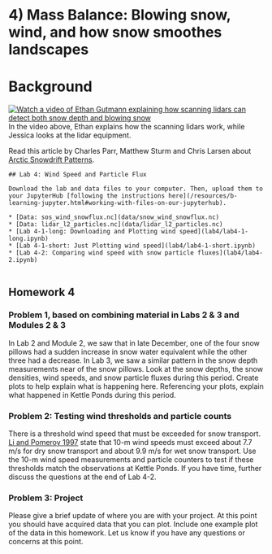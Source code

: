 # 4) Mass Balance:  Blowing snow, wind, and how snow smoothes landscapes

# Background

[![Watch a video of Ethan Gutmann explaining how scanning lidars can detect both snow depth and blowing snow](https://img.youtube.com/vi/-9Mt2mrmAy8/0.jpg)](https://www.youtube.com/watch?v=-9Mt2mrmAy8)
In the video above, Ethan explains how the scanning lidars work, while Jessica looks at the lidar equipment.

Read this article by Charles Parr, Matthew Sturm and Chris Larsen about [Arctic Snowdrift Patterns](https://doi.org/10.1029/2020WR027823).

```note
## Lab 4: Wind Speed and Particle Flux

Download the lab and data files to your computer. Then, upload them to your JupyterHub [following the instructions here](/resources/b-learning-jupyter.html#working-with-files-on-our-jupyterhub).

* [Data: sos_wind_snowflux.nc](data/snow_wind_snowflux.nc) 
* [Data: lidar_l2_particles.nc](data/lidar_l2_particles.nc) 
* [Lab 4-1-long: Downloading and Plotting wind speed](lab4/lab4-1-long.ipynb)
* [Lab 4-1-short: Just Plotting wind speed](lab4/lab4-1-short.ipynb)
* [Lab 4-2: Comparing wind speed with snow particle fluxes](lab4/lab4-2.ipynb)


```


## Homework 4

### Problem 1, based on combining material in Labs 2 & 3 and Modules 2 & 3

In Lab 2 and Module 2, we saw that in late December, one of the four snow pillows had a sudden increase in snow water equivalent while the other three had a decrease.  In Lab 3, we saw a similar pattern in the snow depth measurements near of the snow pillows.  Look at the snow depths, the snow densities, wind speeds, and snow particle fluxes during this period.  Create plots to help explain what is happening here. Referencing your plots, explain what happened in Kettle Ponds during this period.

### Problem 2: Testing wind thresholds and particle counts

There is a threshold wind speed that must be exceeded for snow transport.  [Li and Pomeroy 1997](https://doi.org/10.1175/1520-0450(1997)036<0205:EOTWSF>2.0.CO;2) state that 10-m wind speeds must exceed about 7.7 m/s for dry snow transport and about 9.9 m/s for wet snow transport.  Use the 10-m wind speed measurements and particle counters to test if these thresholds match the observations at Kettle Ponds.  If you have time, further discuss the questions at the end of Lab 4-2.


### Problem 3: Project

Please give a brief update of where you are with your project.  At this point you should have acquired data that you can plot.  Include one example plot of the data in this homework.  Let us know if you have any questions or concerns at this point.

